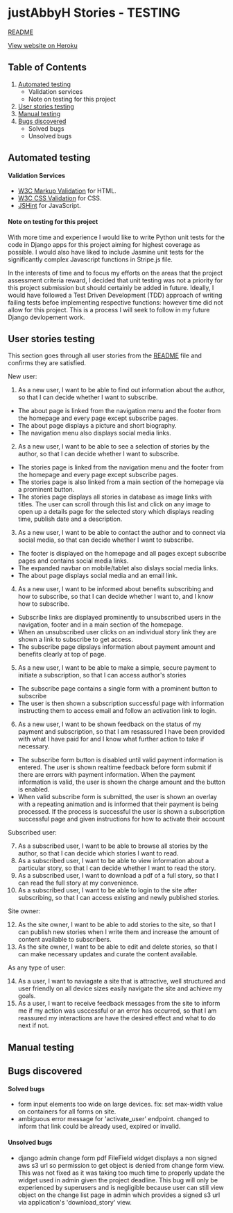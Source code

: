 # justAbbyH Stories - TESTING

[README](./README.md)

[View website on Heroku](https://just-abby-h.herokuapp.com/)

## Table of Contents

1. [Automated testing](#automated-testing)
	* Validation services
	* Note on testing for this project
2. [User stories testing](#user-stories-testing)
3. [Manual testing](#manual-testing)
4. [Bugs discovered](#bugs-discovered)
	* Solved bugs
	* Unsolved bugs

## Automated testing

#### Validation Services

* [W3C Markup Validation]() for HTML.
* [W3C CSS Validation]() for CSS.
* [JSHint]() for JavaScript.

#### Note on testing for this project

With more time and experience I would like to write Python unit tests for the code in Django apps for this project aiming for highest coverage as possible. I would also have liked to include Jasmine unit tests for the significantly complex Javascript functions in Stripe.js file.

In the interests of time and to focus my efforts on the areas that the project assessment criteria reward, I decided that unit testing was not a priority for this project submission but should certainly be added in future. Ideally, I would have followed a Test Driven Development (TDD) approach of writing failing tests befoe implementing respective functions: however time did not allow for this project. This is a process I will seek to follow in my future Django devlopement work. 

## User stories testing

This section goes through all user stories from the [README](./README.md) file and confirms they are satisfied.

New user:

1. As a new user, I want to be able to find out information about the author, so that I can decide whether I want to subscribe.

* The about page is linked from the navigation menu and the footer from the homepage and every page except subscribe pages. 
* The about page displays a picture and short biography. 
* The navigation menu also displays social media links.

2. As a new user, I want to be able to see a selection of stories by the author, so that I can decide whether I want to subscribe.

* The stories page is linked from the navigation menu and the footer from the homepage and every page except subscribe pages. 
* The stories page is also linked from a main section of the homepage via a prominent button.
* The stories page displays all stories in database as image links with titles. The user can scroll through this list and click on any image to open up a details page for the selected story which displays reading time, publish date and a description.

3. As a new user, I want to be able to contact the author and to connect via social media, so that can decide whether I want to subscribe. 

* The footer is displayed on the homepage and all pages except subscribe pages and contains social media links. 
* The expanded navbar on mobile/tablet also dislays social media links.
* The about page displays social media and an email link.

4. As a new user, I want to be informed about benefits subscribing and how to subscribe, so that I can decide whether I want to, and I know how to subscribe.

* Subscribe links are displayed prominently to unsubscribed users in the navigation, footer and in a main section of the homepage. 
* When an unsubscribed user clicks on an individual story link they are shown a link to subscribe to get access. 
* The subscribe page dipslays information about payment amount and benefits clearly at top of page.

5. As a new user, I want to be able to make a simple, secure payment to initiate a subscription, so that I can access author's stories

* The subscribe page contains a single form with a prominent button to subscribe
* The user is then shown a subscription successful page with information instructing them to access email and follow an activation link to login.

6. As a new user, I want to be shown feedback on the status of my payment and subscription, so that I am resassured I have been provided with what I have paid for and I know what further action to take if necessary.

* The subscribe form button is disabled until valid payment information is entered. The user is shown realtime feedback before form submit if there are errors with payment information. When the payment information is valid, the user is shown the charge amount and the button is enabled. 
* When valid subscribe form is submitted, the user is shown an overlay with a repeating animation and is informed that their payment is being processed. If the process is successful the user is shown a subscription successful page and given instructions for how to activate their account

Subscribed user:

7. As a subscribed user, I want to be able to browse all stories by the author, so that I can decide which stories I want to read.
8. As a subscribed user, I want to be able to view information about a particular story, so that I can decide whether I want to read the story.
10. As a subscribed user, I want to download a pdf of a full story, so that I can read the full story at my convenience.
11. As a subscribed user, I want to be able to login to the site after subscribing, so that I can access existing and newly published stories.

Site owner:

12. As the site owner, I want to be able to add stories to the site, so that I can publish new stories when I write them and increase the amount of content available to subscribers.
13. As the site owner, I want to be able to edit and delete stories, so that I can make necessary updates and curate the content available.

As any type of user:

14. As a user, I want to naviagate a site that is attractive, well structured and user friendly on all device sizes easily navigate the site and achieve my goals. 
15. As a user, I want to receive feedback messages from the site to inform me if my action was usccessful or an error has occurred, so that I am reassured my interactions are have the desired effect and what to do next if not.

## Manual testing

## Bugs discovered

#### Solved bugs

* form input elements too wide on large devices. fix: set max-width value on containers for all forms on site.
* ambiguous error message for 'activate_user' endpoint. changed to inform that link could be already used, expired or invalid.

#### Unsolved bugs

* django admin change form pdf FileField widget displays a non signed aws s3 url so permission to get object is denied from change form view. This was not fixed as it was taking too much time to properly update the widget used in admin given the project deadline. This bug will only be experienced by superusers and is negligible because user can still view object on the change list page in admin which provides a signed s3 url via application's 'download_story' view.